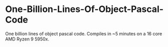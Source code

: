 # One-Billion-Lines-Of-Object-Pascal-Code
One billion lines of object pascal code. Compiles in ~5 minutes on a 16 core AMD Ryzen 9 5950x.
